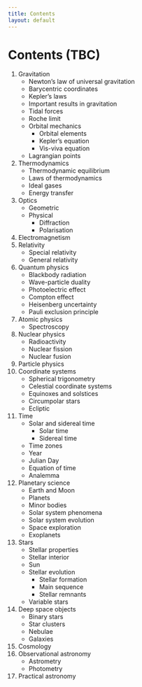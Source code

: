 ```yaml
---
title: Contents
layout: default
---
```

# Contents (TBC)

1. Gravitation
    - Newton’s law of universal gravitation
    - Barycentric coordinates
    - Kepler’s laws
    - Important results in gravitation
    - Tidal forces
    - Roche limit
    - Orbital mechanics
        - Orbital elements
        - Kepler’s equation
        - Vis-viva equation
    - Lagrangian points
2. Thermodynamics
    - Thermodynamic equilibrium
    - Laws of thermodynamics
    - Ideal gases
    - Energy transfer
3. Optics
    - Geometric
    - Physical
        - Diffraction
        - Polarisation
4. Electromagnetism
5. Relativity
    - Special relativity
    - General relativity
6. Quantum physics
    - Blackbody radiation
    - Wave-particle duality
    - Photoelectric effect
    - Compton effect
    - Heisenberg uncertainty
    - Pauli exclusion principle
7. Atomic physics
    - Spectroscopy
8. Nuclear physics
    - Radioactivity
    - Nuclear fission
    - Nuclear fusion
9. Particle physics
10. Coordinate systems
    - Spherical trigonometry
    - Celestial coordinate systems
    - Equinoxes and solstices
    - Circumpolar stars
    - Ecliptic
11. Time
    - Solar and sidereal time
        - Solar time
        - Sidereal time
    - Time zones
    - Year
    - Julian Day
    - Equation of time
    - Analemma
12. Planetary science
    - Earth and Moon
    - Planets
    - Minor bodies
    - Solar system phenomena
    - Solar system evolution
    - Space exploration
    - Exoplanets
13. Stars
    - Stellar properties
    - Stellar interior
    - Sun
    - Stellar evolution
        - Stellar formation
        - Main sequence
        - Stellar remnants
    - Variable stars
14. Deep space objects
    - Binary stars
    - Star clusters
    - Nebulae
    - Galaxies
15. Cosmology
16. Observational astronomy
    - Astrometry
    - Photometry
17. Practical astronomy